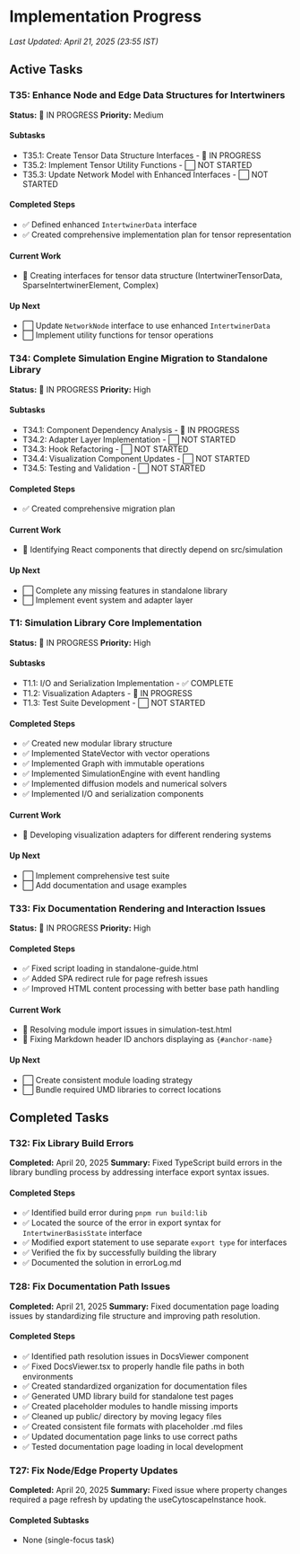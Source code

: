 # Implementation Progress

*Last Updated: April 21, 2025 (23:55 IST)*

## Active Tasks

### T35: Enhance Node and Edge Data Structures for Intertwiners
**Status:** 🔄 IN PROGRESS
**Priority:** Medium

#### Subtasks
- T35.1: Create Tensor Data Structure Interfaces - 🔄 IN PROGRESS
- T35.2: Implement Tensor Utility Functions - ⬜ NOT STARTED
- T35.3: Update Network Model with Enhanced Interfaces - ⬜ NOT STARTED

#### Completed Steps
- ✅ Defined enhanced `IntertwinerData` interface
- ✅ Created comprehensive implementation plan for tensor representation

#### Current Work
- 🔄 Creating interfaces for tensor data structure (IntertwinerTensorData, SparseIntertwinerElement, Complex)

#### Up Next
- ⬜ Update `NetworkNode` interface to use enhanced `IntertwinerData`
- ⬜ Implement utility functions for tensor operations

### T34: Complete Simulation Engine Migration to Standalone Library
**Status:** 🔄 IN PROGRESS
**Priority:** High

#### Subtasks
- T34.1: Component Dependency Analysis - 🔄 IN PROGRESS
- T34.2: Adapter Layer Implementation - ⬜ NOT STARTED
- T34.3: Hook Refactoring - ⬜ NOT STARTED
- T34.4: Visualization Component Updates - ⬜ NOT STARTED
- T34.5: Testing and Validation - ⬜ NOT STARTED

#### Completed Steps
- ✅ Created comprehensive migration plan

#### Current Work
- 🔄 Identifying React components that directly depend on src/simulation

#### Up Next
- ⬜ Complete any missing features in standalone library
- ⬜ Implement event system and adapter layer

### T1: Simulation Library Core Implementation
**Status:** 🔄 IN PROGRESS
**Priority:** High

#### Subtasks
- T1.1: I/O and Serialization Implementation - ✅ COMPLETE
- T1.2: Visualization Adapters - 🔄 IN PROGRESS
- T1.3: Test Suite Development - ⬜ NOT STARTED

#### Completed Steps
- ✅ Created new modular library structure
- ✅ Implemented StateVector with vector operations
- ✅ Implemented Graph with immutable operations
- ✅ Implemented SimulationEngine with event handling
- ✅ Implemented diffusion models and numerical solvers
- ✅ Implemented I/O and serialization components

#### Current Work
- 🔄 Developing visualization adapters for different rendering systems

#### Up Next
- ⬜ Implement comprehensive test suite
- ⬜ Add documentation and usage examples

### T33: Fix Documentation Rendering and Interaction Issues
**Status:** 🔄 IN PROGRESS
**Priority:** High

#### Completed Steps
- ✅ Fixed script loading in standalone-guide.html
- ✅ Added SPA redirect rule for page refresh issues
- ✅ Improved HTML content processing with better base path handling

#### Current Work
- 🔄 Resolving module import issues in simulation-test.html
- 🔄 Fixing Markdown header ID anchors displaying as `{#anchor-name}`

#### Up Next
- ⬜ Create consistent module loading strategy
- ⬜ Bundle required UMD libraries to correct locations

## Completed Tasks

### T32: Fix Library Build Errors
**Completed:** April 20, 2025
**Summary:** Fixed TypeScript build errors in the library bundling process by addressing interface export syntax issues.

#### Completed Steps
- ✅ Identified build error during `pnpm run build:lib`
- ✅ Located the source of the error in export syntax for `IntertwinerBasisState` interface
- ✅ Modified export statement to use separate `export type` for interfaces
- ✅ Verified the fix by successfully building the library
- ✅ Documented the solution in errorLog.md

### T28: Fix Documentation Path Issues
**Completed:** April 21, 2025
**Summary:** Fixed documentation page loading issues by standardizing file structure and improving path resolution.

#### Completed Steps
- ✅ Identified path resolution issues in DocsViewer component
- ✅ Fixed DocsViewer.tsx to properly handle file paths in both environments
- ✅ Created standardized organization for documentation files
- ✅ Generated UMD library build for standalone test pages
- ✅ Created placeholder modules to handle missing imports
- ✅ Cleaned up public/ directory by moving legacy files
- ✅ Created consistent file formats with placeholder .md files
- ✅ Updated documentation page links to use correct paths
- ✅ Tested documentation page loading in local development

### T27: Fix Node/Edge Property Updates
**Completed:** April 20, 2025
**Summary:** Fixed issue where property changes required a page refresh by updating the useCytoscapeInstance hook.

#### Completed Subtasks
- None (single-focus task)

